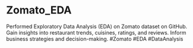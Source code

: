 # Zomato_EDA
Performed Exploratory Data Analysis (EDA) on Zomato dataset on GitHub. Gain insights into restaurant trends, cuisines, ratings, and reviews. Inform business strategies and decision-making. #Zomato #EDA #DataAnalysis
